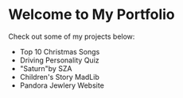 <html>
  <head>
    <link rel="stylesheet" type="text/css" href="styles.css" />
  </head>
  <body>
    <h1>Welcome to My Portfolio</h1>
    <p>Check out some of my projects below:</p>
    <ul>
        <li>Top 10 Christmas Songs</li>
        <li>Driving Personality Quiz</li>
        <li>"Saturn"by SZA</li>
        <li>Children's Story MadLib</li>
        <li>Pandora Jewlery Website</li>
    </ul>
</body>
</html>
  
